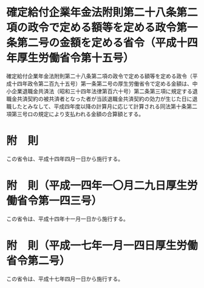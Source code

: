 # 確定給付企業年金法附則第二十八条第二項の政令で定める額等を定める政令第一条第二号の金額を定める省令（平成十四年厚生労働省令第十五号）
確定給付企業年金法附則第二十八条第二項の政令で定める額等を定める政令（平成十四年政令第二百九十五号）第一条第二号の厚生労働省令で定める金額は、中小企業退職金共済法（昭和三十四年法律第百六十号）第二条第三項に規定する退職金共済契約の被共済者となった者が当該退職金共済契約の効力が生じた日に退職したとみなして、平成四年度以降の計算月に応じて計算される同法第十条第二項第三号ロの規定により支払われる金額の合算額とする。
# 附　則
この省令は、平成十四年四月一日から施行する。
# 附　則（平成一四年一〇月二九日厚生労働省令第一四三号）
この省令は、平成十四年十一月一日から施行する。
# 附　則（平成一七年一月一四日厚生労働省令第二号）
この省令は、平成十七年四月一日から施行する。
